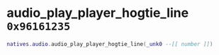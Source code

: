# audio_play_player_hogtie_line `0x96161235`

```lua
natives.audio.audio_play_player_hogtie_line(_unk0 --[[ number ]])
```
